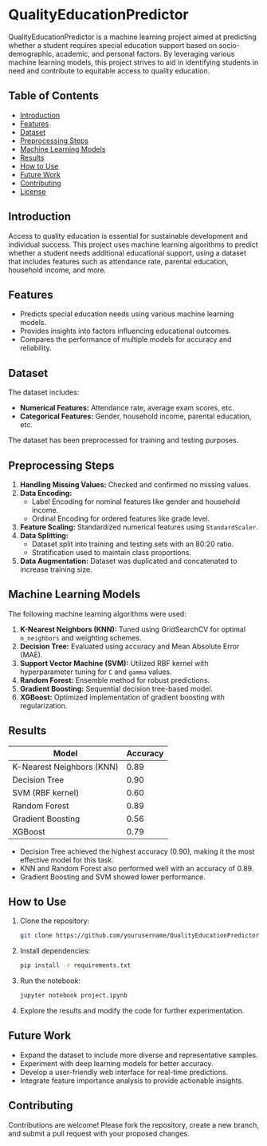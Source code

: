 # QualityEducationPredictor

QualityEducationPredictor is a machine learning project aimed at predicting whether a student requires special education support based on socio-demographic, academic, and personal factors. By leveraging various machine learning models, this project strives to aid in identifying students in need and contribute to equitable access to quality education.

## Table of Contents
- [Introduction](#introduction)
- [Features](#features)
- [Dataset](#dataset)
- [Preprocessing Steps](#preprocessing-steps)
- [Machine Learning Models](#machine-learning-models)
- [Results](#results)
- [How to Use](#how-to-use)
- [Future Work](#future-work)
- [Contributing](#contributing)
- [License](#license)

## Introduction
Access to quality education is essential for sustainable development and individual success. This project uses machine learning algorithms to predict whether a student needs additional educational support, using a dataset that includes features such as attendance rate, parental education, household income, and more. 

## Features
- Predicts special education needs using various machine learning models.
- Provides insights into factors influencing educational outcomes.
- Compares the performance of multiple models for accuracy and reliability.

## Dataset
The dataset includes:
- **Numerical Features:** Attendance rate, average exam scores, etc.
- **Categorical Features:** Gender, household income, parental education, etc.

The dataset has been preprocessed for training and testing purposes. 

## Preprocessing Steps
1. **Handling Missing Values:** Checked and confirmed no missing values.
2. **Data Encoding:**
   - Label Encoding for nominal features like gender and household income.
   - Ordinal Encoding for ordered features like grade level.
3. **Feature Scaling:** Standardized numerical features using `StandardScaler`.
4. **Data Splitting:**
   - Dataset split into training and testing sets with an 80:20 ratio.
   - Stratification used to maintain class proportions.
5. **Data Augmentation:** Dataset was duplicated and concatenated to increase training size.

## Machine Learning Models
The following machine learning algorithms were used:
1. **K-Nearest Neighbors (KNN):** Tuned using GridSearchCV for optimal `n_neighbors` and weighting schemes.
2. **Decision Tree:** Evaluated using accuracy and Mean Absolute Error (MAE).
3. **Support Vector Machine (SVM):** Utilized RBF kernel with hyperparameter tuning for `C` and `gamma` values.
4. **Random Forest:** Ensemble method for robust predictions.
5. **Gradient Boosting:** Sequential decision tree-based model.
6. **XGBoost:** Optimized implementation of gradient boosting with regularization.

## Results
| Model                        | Accuracy |
|------------------------------|----------|
| K-Nearest Neighbors (KNN)    | 0.89     |
| Decision Tree                | 0.90     |
| SVM (RBF kernel)             | 0.60     |
| Random Forest                | 0.89     |
| Gradient Boosting            | 0.56     |
| XGBoost                      | 0.79     |

- Decision Tree achieved the highest accuracy (0.90), making it the most effective model for this task.
- KNN and Random Forest also performed well with an accuracy of 0.89.
- Gradient Boosting and SVM showed lower performance.

## How to Use
1. Clone the repository:
   ```bash
   git clone https://github.com/yourusername/QualityEducationPredictor.git
   ```
2. Install dependencies:
   ```bash
   pip install -r requirements.txt
   ```
3. Run the notebook:
   ```bash
   jupyter notebook project.ipynb
   ```
4. Explore the results and modify the code for further experimentation.

## Future Work
- Expand the dataset to include more diverse and representative samples.
- Experiment with deep learning models for better accuracy.
- Develop a user-friendly web interface for real-time predictions.
- Integrate feature importance analysis to provide actionable insights.

## Contributing
Contributions are welcome! Please fork the repository, create a new branch, and submit a pull request with your proposed changes.
